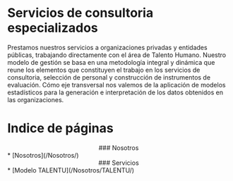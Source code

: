 # Servicios de consultoria especializados

Prestamos nuestros servicios a organizaciones privadas y entidades públicas, trabajando directamente con el área de Talento Humano. Nuestro modelo de gestión se basa en una metodología integral y dinámica que reune los elementos que constituyen el trabajo en los servicios de consultoria, selección de personal y construcción de instrumentos de evaluación. Cómo eje transversal nos valemos de la aplicación de modelos estadísticos para la generación e interpretación de los datos obtenidos en las organizaciones. 

# Indice de páginas

<div class="pull-left">
  <center> ### Nosotros </center>
* [Nosotros](/Nosotros/)
</div>
<div class="pull-right">
  <center> ### Servicios </center>
* [Modelo TALENTU](/Nosotros/TALENTU/)
</div>
